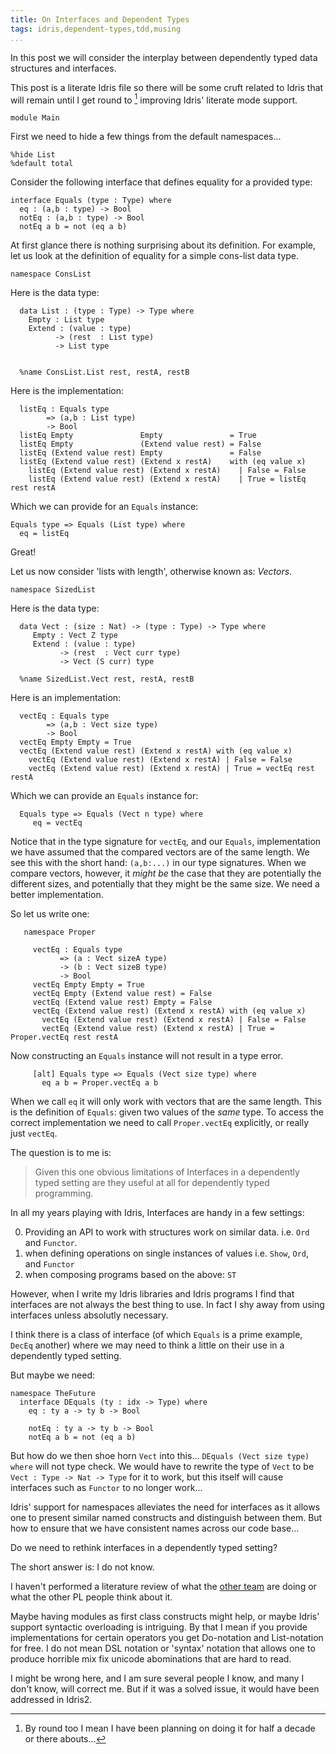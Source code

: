 ```yaml
---
title: On Interfaces and Dependent Types
tags: idris,dependent-types,tdd,musing
...
```


In this post we will consider the interplay between dependently typed data structures and interfaces.

This post is a literate Idris file so there will be some cruft related to Idris that will remain until I get round to [^1] improving Idris' literate mode support.

    module Main

First we need to hide a few things from the default namespaces...

    %hide List
    %default total


Consider the following interface that defines equality for a provided type:


    interface Equals (type : Type) where
      eq : (a,b : type) -> Bool
      notEq : (a,b : type) -> Bool
      notEq a b = not (eq a b)


At first glance there is nothing surprising about its definition.
For example, let us look at the definition of equality for a simple cons-list data type.

    namespace ConsList

Here is the data type:

      data List : (type : Type) -> Type where
        Empty : List type
        Extend : (value : type)
              -> (rest  : List type)
              -> List type


      %name ConsList.List rest, restA, restB


Here is the implementation:

      listEq : Equals type
            => (a,b : List type)
            -> Bool
      listEq Empty               Empty               = True
      listEq Empty               (Extend value rest) = False
      listEq (Extend value rest) Empty               = False
      listEq (Extend value rest) (Extend x restA)    with (eq value x)
        listEq (Extend value rest) (Extend x restA)    | False = False
        listEq (Extend value rest) (Extend x restA)    | True = listEq rest restA

Which we can provide for an `Equals` instance:

    Equals type => Equals (List type) where
      eq = listEq

Great!

Let us now consider 'lists with length', otherwise known as: _Vectors_.

    namespace SizedList

Here is the data type:

      data Vect : (size : Nat) -> (type : Type) -> Type where
         Empty : Vect Z type
         Extend : (value : type)
               -> (rest  : Vect curr type)
               -> Vect (S curr) type

      %name SizedList.Vect rest, restA, restB


Here is an implementation:

      vectEq : Equals type
            => (a,b : Vect size type)
            -> Bool
      vectEq Empty Empty = True
      vectEq (Extend value rest) (Extend x restA) with (eq value x)
        vectEq (Extend value rest) (Extend x restA) | False = False
        vectEq (Extend value rest) (Extend x restA) | True = vectEq rest restA


Which we can provide an `Equals` instance for:

      Equals type => Equals (Vect n type) where
         eq = vectEq

Notice that in the type signature for `vectEq`, and our `Equals`, implementation we have assumed that the compared vectors are of the same length.
We see this with the short hand: `(a,b:...)` in our type signatures.
When we compare vectors, however, it *might be* the case that they are potentially the different sizes, and potentially that they might be the same size.
We need a better implementation.

So let us write one:

       namespace Proper

         vectEq : Equals type
               => (a : Vect sizeA type)
               -> (b : Vect sizeB type)
               -> Bool
         vectEq Empty Empty = True
         vectEq Empty (Extend value rest) = False
         vectEq (Extend value rest) Empty = False
         vectEq (Extend value rest) (Extend x restA) with (eq value x)
           vectEq (Extend value rest) (Extend x restA) | False = False
           vectEq (Extend value rest) (Extend x restA) | True = Proper.vectEq rest restA

Now constructing an `Equals` instance will not result in a type error.

         [alt] Equals type => Equals (Vect size type) where
           eq a b = Proper.vectEq a b

When we call `eq` it will only work with vectors that are the same length.
This is the definition of `Equals`: given two values of the *same* type.
To access the correct implementation we need to call `Proper.vectEq` explicitly, or really just `vectEq`.

The question is to me is:

> Given this one obvious limitations of Interfaces in a dependently
> typed setting are they useful at all for dependently typed
> programming.

In all my years playing with Idris, Interfaces are handy in a few settings:

0. Providing an API to work with structures work on similar data. i.e. `Ord` and `Functor`.
1. when defining operations on single instances of values i.e. `Show`, `Ord`, and `Functor`
2. when composing programs based on the above: `ST`

However, when I write my Idris libraries and Idris programs I find that interfaces are not always the best thing to use.
In fact I shy away from using interfaces unless absolutly necessary.

I think there is a class of interface (of which `Equals` is a prime example, `DecEq` another) where we may need to think a little on their use in a dependently typed setting.

But maybe we need:

    namespace TheFuture
      interface DEquals (ty : idx -> Type) where
        eq : ty a -> ty b -> Bool

        notEq : ty a -> ty b -> Bool
        notEq a b = not (eq a b)


But how do we then shoe horn `Vect` into this... `DEquals (Vect size type) where` will not type check.
We would have to rewrite the type of `Vect` to be `Vect : Type -> Nat -> Type` for it to work, but this itself will cause interfaces such as `Functor` to no longer work...

Idris' support for namespaces alleviates the need for interfaces as it allows one to present similar named constructs and distinguish between them.
But how to ensure that we have consistent names across our code base...

Do we need to rethink interfaces in a dependently typed setting?

The short answer is: I do not know.

I haven't performed a literature review of what the [other team](https://agda.readthedocs.io) are doing or what the other PL people think about it.

Maybe having modules as first class constructs might help, or maybe Idris' support syntactic overloading is intriguing.
By that I mean if you provide implementations for certain operators you get Do-notation and List-notation for free.
I do not mean DSL notation or 'syntax' notation that allows one to produce horrible mix fix unicode abominations that are hard to read.

I might be wrong here, and I am sure several people I know, and many I don't know, will correct me.
But if it was a solved issue, it would have been addressed in Idris2.

[^1]: By round too I mean I have been planning on doing it for half a decade or there abouts...
